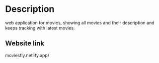 # Description
web application for movies, showing all movies and their description and keeps tracking with latest movies.

## Website link
moviesfly.netlify.app/

